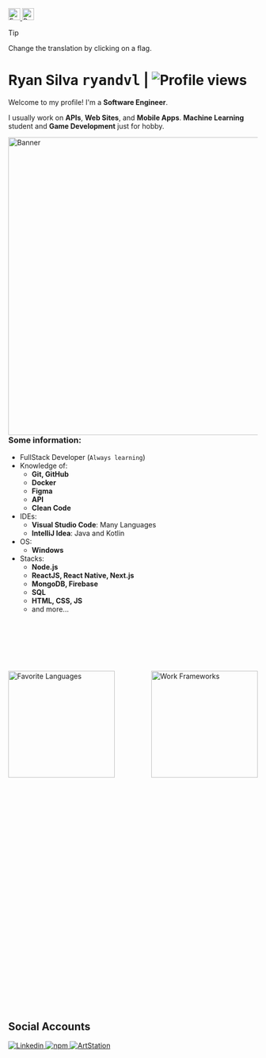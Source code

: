 <!-- TRANSLATIONS -->
<a href="./README.md">
  <picture>
    <source
      media="(prefers-color-scheme: dark)"
      height="24px"
      srcset="https://raw.githubusercontent.com/lipis/flag-icons/b919a036693ee1ee0434ef5ae05f93543fc4f437/flags/4x3/us.svg"
    >
    <source
      media="(prefers-color-scheme: light)"
      height="24px"
      srcset="https://raw.githubusercontent.com/lipis/flag-icons/b919a036693ee1ee0434ef5ae05f93543fc4f437/flags/4x3/us.svg"
    >
    <img alt="English (en-US)">
  </picture>
</a>
<a href="./README_pt-BR.md">
  <picture>
    <source
      media="(prefers-color-scheme: dark)"
      height="24px"
      srcset="https://raw.githubusercontent.com/lipis/flag-icons/b919a036693ee1ee0434ef5ae05f93543fc4f437/flags/4x3/br.svg"
    >
    <source
      media="(prefers-color-scheme: light)"
      height="24px"
      srcset="https://raw.githubusercontent.com/lipis/flag-icons/b919a036693ee1ee0434ef5ae05f93543fc4f437/flags/4x3/br.svg"
    >
    <img alt="Português do Brasil (pt-BR)">
  </picture>
</a>

> [!TIP]
> Change the translation by clicking on a flag.

<!-- TITLE -->
<h1>Ryan Silva <kbd>ryandvl</kbd> | <img src="https://komarev.com/ghpvc/?username=ryandvl&color=blue" alt="Profile views" /></h1>

<!-- DESCRIPTION -->
<p>Welcome to my profile! I'm a <b>Software Engineer</b>.</p>

I usually work on **APIs**, **Web Sites**, and **Mobile Apps**. **Machine Learning** student and **Game Development** just for hobby.

<!-- BANNER -->
<picture>
  <source
    media="(prefers-color-scheme: dark)"
    height="600px"
    srcset="https://i.imgur.com/H2PGkM0.png"
  >
  <source
    media="(prefers-color-scheme: light)"
    height="600px"
    srcset="https://i.imgur.com/H2PGkM0.png"
  >
  <img align="right" alt="Banner">
</picture>

### Some information:
- FullStack Developer (`Always learning`)
- Knowledge of:
  - **Git, GitHub**
  - **Docker**
  - **Figma**
  - **API**
  - **Clean Code**
- IDEs:
  - **Visual Studio Code**: Many Languages
  - **IntelliJ Idea**: Java and Kotlin
- OS:
  - **Windows**
- Stacks:
  - **Node.js**
  - **ReactJS, React Native, Next.js**
  - **MongoDB, Firebase**
  - **SQL**
  - **HTML, CSS, JS**
  - and more...

<br align="center" />
<br align="center" />
<br align="center" />
<br align="center" />
<br align="center" />
<br align="center" />

<!-- FAVORITE LANGUAGES -->
<picture>
  <source
    media="(prefers-color-scheme: dark)"
    height="215px"
    srcset="https://i.imgur.com/VhK0mZG.png"
  >
  <source
    media="(prefers-color-scheme: light)"
    height="215px"
    srcset="https://i.imgur.com/K5hIDZE.png"
  >
  <img align="center" alt="Favorite Languages">
</picture>

<!-- WORK FRAMEWORKS -->
<picture>
  <source
    media="(prefers-color-scheme: dark)"
    height="215px"
    srcset="https://i.imgur.com/ddhMArB.png"
  >
  <source
    media="(prefers-color-scheme: light)"
    height="215px"
    srcset="https://i.imgur.com/v5QO55B.png"
  >
  <img align="right" alt="Work Frameworks">
</picture>

<br />
<br />
<br />
<br />
<br />
<br />
<br />
<br />
<br />
<br />
<br />
<br />
<br />
<br />
<br />
<br />
<br />
<br />
<br />
<br />
<br />
<br />
<br />
<br />
<br />
<br />
<br />
<br />

<h2>Social Accounts</h2>

<!-- LINKEDIN -->
<a href="https://www.linkedin.com/in/ryandvl" target="_blank">
  <picture>
    <source
      media="(prefers-color-scheme: dark)"
      srcset="https://img.shields.io/badge/linkedin-white?style=for-the-badge&logo=linkedin&color=0072b1&logoColor=white"
    >
    <source
      media="(prefers-color-scheme: light)"
      srcset="https://img.shields.io/badge/linkedin-white?style=for-the-badge&logo=linkedin&color=960096&logoColor=white"
    >
    <img alt="Linkedin">
  </picture>
</a>

<!-- NPM -->
<a href="https://www.npmjs.com/~ryandvl" target="_blank">
  <picture>
    <source
      media="(prefers-color-scheme: dark)"
      srcset="https://img.shields.io/badge/npm-white?style=for-the-badge&logo=npm&color=cc3534&logoColor=white"
    >
    <source
      media="(prefers-color-scheme: light)"
      srcset="https://img.shields.io/badge/npm-white?style=for-the-badge&logo=npm&color=cc3534&logoColor=white"
    >
    <img alt="npm">
  </picture>
</a>

<!-- ARTSTATION -->
<a href="https://www.artstation.com/ryandvl" target="_blank">
  <picture>
    <source
      media="(prefers-color-scheme: dark)"
      srcset="https://img.shields.io/badge/artstation-white?style=for-the-badge&logo=artstation&color=0099e5&logoColor=white"
    >
    <source
      media="(prefers-color-scheme: light)"
      srcset="https://img.shields.io/badge/artstation-white?style=for-the-badge&logo=artstation&color=0099e5&logoColor=white"
    >
    <img alt="ArtStation">
  </picture>
</a>
